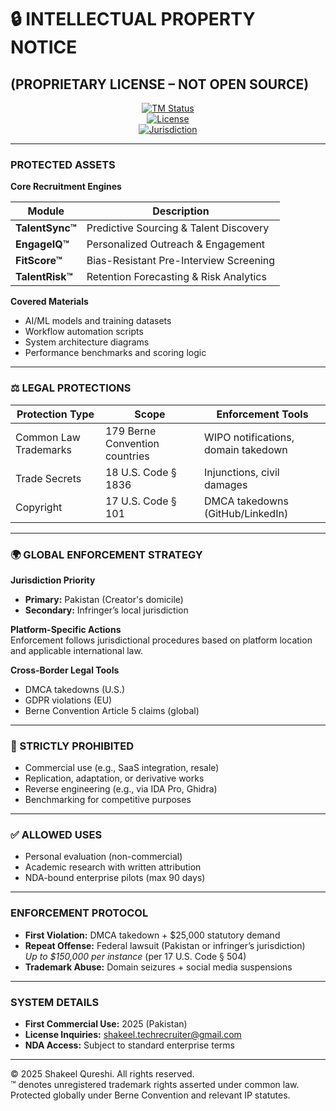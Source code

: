 # 🔒 INTELLECTUAL PROPERTY NOTICE  
## (PROPRIETARY LICENSE – NOT OPEN SOURCE)  

<div align="center">

[![TM Status](https://img.shields.io/badge/TM-Unregistered_Common_Law-yellow)]()  
[![License](https://img.shields.io/badge/License-Proprietary-red)]()  
[![Jurisdiction](https://img.shields.io/badge/Enforcement-Global-blue)]()  

</div>

---

### PROTECTED ASSETS  

**Core Recruitment Engines**  

| Module         | Description                               |
|----------------|-------------------------------------------|
| **TalentSync™** | Predictive Sourcing & Talent Discovery   |
| **EngageIQ™**   | Personalized Outreach & Engagement       |
| **FitScore™**   | Bias-Resistant Pre-Interview Screening   |
| **TalentRisk™** | Retention Forecasting & Risk Analytics   |


**Covered Materials**  
- AI/ML models and training datasets  
- Workflow automation scripts  
- System architecture diagrams  
- Performance benchmarks and scoring logic  

---

### ⚖️ LEGAL PROTECTIONS

| Protection Type        | Scope                         | Enforcement Tools                    |
|------------------------|-------------------------------|--------------------------------------|
| Common Law Trademarks  | 179 Berne Convention countries | WIPO notifications, domain takedown  |
| Trade Secrets          | 18 U.S. Code § 1836            | Injunctions, civil damages           |
| Copyright              | 17 U.S. Code § 101             | DMCA takedowns (GitHub/LinkedIn)     |

---

### 🌍 GLOBAL ENFORCEMENT STRATEGY

**Jurisdiction Priority**  
- **Primary:** Pakistan (Creator's domicile)  
- **Secondary:** Infringer’s local jurisdiction  

**Platform-Specific Actions**  
 Enforcement follows jurisdictional procedures based on platform location and applicable international law.  

**Cross-Border Legal Tools**  
- DMCA takedowns (U.S.)  
- GDPR violations (EU)  
- Berne Convention Article 5 claims (global)  

---

### 🚫 STRICTLY PROHIBITED

- Commercial use (e.g., SaaS integration, resale)  
- Replication, adaptation, or derivative works  
- Reverse engineering (e.g., via IDA Pro, Ghidra)  
- Benchmarking for competitive purposes  

---

### ✅ ALLOWED USES

- Personal evaluation (non-commercial)  
- Academic research with written attribution  
- NDA-bound enterprise pilots (max 90 days)  

---

### ENFORCEMENT PROTOCOL

- **First Violation:** DMCA takedown + $25,000 statutory demand  
- **Repeat Offense:** Federal lawsuit (Pakistan or infringer’s jurisdiction)  
  _Up to $150,000 per instance_ (per 17 U.S. Code § 504)  
- **Trademark Abuse:** Domain seizures + social media suspensions  

---

### SYSTEM DETAILS

- **First Commercial Use:** 2025 (Pakistan)  
- **License Inquiries:** [shakeel.techrecruiter@gmail.com](mailto:shakeel.techrecruiter@gmail.com)  
- **NDA Access:** Subject to standard enterprise terms  

---

© 2025 Shakeel Qureshi. All rights reserved.  
™ denotes unregistered trademark rights asserted under common law.  
Protected globally under Berne Convention and relevant IP statutes.  
